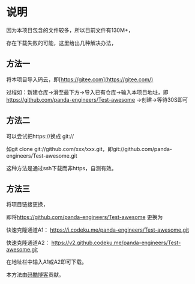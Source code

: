 # 说明

因为本项目包含的文件较多，所以目前文件有130M+，

存在下载失败的可能，这里给出几种解决办法，

## 方法一

将本项目导入码云，即[https://gitee.com](https://gitee.com/) 

过程如：新建仓库->滑至最下方->导入已有仓库->输入本项目地址，即<https://github.com/panda-engineers/Test-awesome> ->创建->等待30S即可



## 方法二

可以尝试把https://换成 git://

如git clone git://github.com/xxx/xxx.git，即git://github.com/panda-engineers/Test-awesome.git

这种方法是通过ssh下载而非https，自测有效。



## 方法三

将项目链接更换，

即将<https://github.com/panda-engineers/Test-awesome> 更换为

快速克隆通道A1： https://i.codeku.me/panda-engineers/Test-awesome.git

快速克隆通道A2： https://v2.github.codeku.me/panda-engineers/Test-awesome.git

在地址栏中输入A1或A2即可下载。

本方法由[码酷博客](https://www.codeku.me/ )贡献。